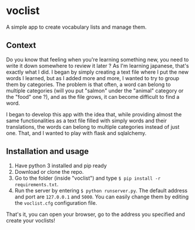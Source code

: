 # voclist
A simple app to create vocabulary lists and manage them.

## Context
Do you know that feeling when you're learning something new, you need to write it down somewhere to review it later ? 
As I'm learning japanese, that's exactly what I did. I began by simply creating a text file where I put the new words I learned, but
as I added more and more, I wanted to try to group them by categories. The problem is that often, a word can belong to multiple 
categories (will you put "salmon" under the "animal" category or the "food" one ?), and as the file grows, it can become 
difficult to find a word.

I began to develop this app with the idea that, while providing almost the same functionalities as a text file filled with simply 
words and their translations, the words can belong to multiple categories instead of just one.
That, and I wanted to play with flask and sqlalchemy.

## Installation and usage
1. Have python 3 installed and pip ready
2. Download or clone the repo. 
3. Go to the folder (inside "voclist") and type `$ pip install -r requirements.txt`.
4. Run the server by entering `$ python runserver.py`. The default address and port are `127.0.0.1` and `5000`. You can easily change
them by editing the `voclist.cfg` configuration file.

That's it, you can open your browser, go to the address you specified and create your voclists!
